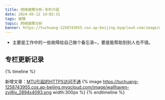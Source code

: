 ```yaml
---
title: 网络故障分析-专栏介绍
date: 2024-05-12 14:02:31
tags: 故障
topic: 网络故障分析
banner: https://tuchuang-1258743955.cos.ap-beijing.myqcloud.com/image/wallhaven-yxlvdd_2560x1440.png
---
```

- 主要是工作中的一些故障给自己做个备忘录~，要是能帮助到别人也不错。

## 专栏更新记录
{% timeline %}
<!-- node 2024 年 5 月 19 日 -->
新增文章：[MTU引起的HTTPS访问不通](https://www.mengge.site/2024/05/19/MTU%E5%BC%95%E8%B5%B7%E7%9A%84HTTPS%E8%AE%BF%E9%97%AE%E4%B8%8D%E9%80%9A/)
{% image https://tuchuang-1258743955.cos.ap-beijing.myqcloud.com/image/wallhaven-zyj8jv_2894x4093.png width:300px %}
{% endtimeline %}

